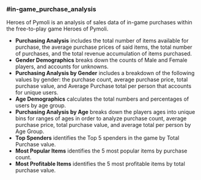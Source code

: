 <h3>#in-game_purchase_analysis</h3>

<p>Heroes of Pymoli is an analysis of sales data of in-game purchases
within the free-to-play game Heroes of Pymoli.<p /> 
<ul>
<li><b>Purchasing Analysis</b> includes the total number of items available for purchase, the average 
purchase prices of said items, the total number of purchases, and the total revenue accumulation of items purchased. 
<li><b>Gender Demographics</b> breaks down the counts of Male and Female players, and accounts for unknowns.
<li><b>Purchasing Analysis by Gender</b> includes a breakdown of the following values by gender: the purchase count,
average purchase price, total purchase value, and Average Purchase total per person that accounts for unique users.
<li><b>Age Demographics</b> calculates the total numbers and percentages of users by age group. 
<li><b>Purchasing Analysis by Age</b> breaks down the players ages into unique bins for ranges of ages in order to 
analyze purchase count, average purchase price, total purchase value, and average total per person by Age Group. 
<li><b>Top Spenders</b> identifies the Top 5 spenders in the game by Total Purchase value. 
<li><b>Most Popular Items</b> identifies the 5 most popular items by purchase count. 
<li><b>Most Profitable Items</b> identifies the 5 most profitable items by total purchase value.
</ul>


